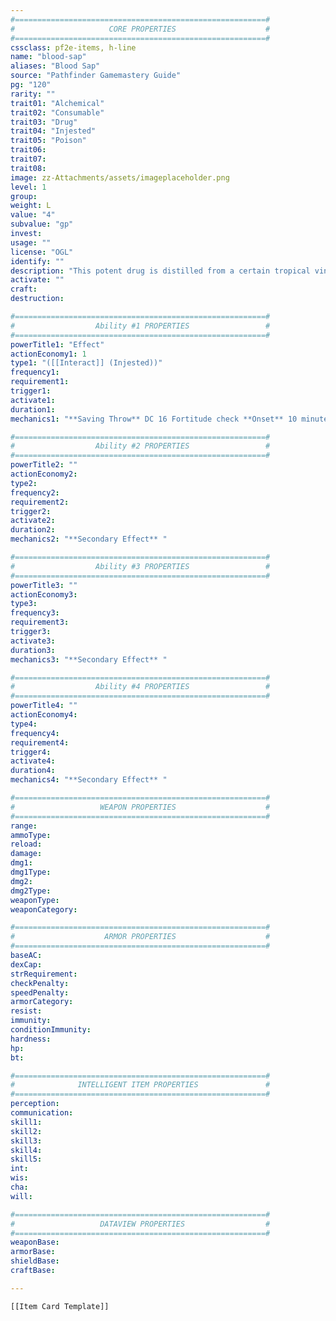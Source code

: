 ```yaml
---
#========================================================#
#                     CORE PROPERTIES                    #
#========================================================#
cssclass: pf2e-items, h-line
name: "blood-sap"
aliases: "Blood Sap"
source: "Pathfinder Gamemastery Guide"
pg: "120"
rarity: ""
trait01: "Alchemical"
trait02: "Consumable"
trait03: "Drug"
trait04: "Injested"
trait05: "Poison"
trait06:
trait07:
trait08:
image: zz-Attachments/assets/imageplaceholder.png
level: 1
group: 
weight: L
value: "4"
subvalue: "gp"
invest:
usage: ""
license: "OGL"
identify: ""
description: "This potent drug is distilled from a certain tropical vine into a deep-red syrup that, over time, stains the user's lips and teeth a vivid shade of red."
activate: ""
craft: 
destruction: 

#========================================================#
#                  Ability #1 PROPERTIES                 #
#========================================================#
powerTitle1: "Effect"
actionEconomy1: 1
type1: "([[Interact]] (Injested))"
frequency1: 
requirement1:
trigger1:
activate1: 
duration1: 
mechanics1: "**Saving Throw** DC 16 Fortitude check **Onset** 10 minutes **Maximum Duration** 3 hours<br><br>**Stage 1** [[Drained|Drained 1]], +1 item bonus to weapon and unarmed attack rolls, [[Skills#Acrobatics|Acrobatics]] checks, and [[Skills#Athletics|Athletics]] checks (10 minutes)<br>**Stage 2** [[Slowed|Slowed 1]] (1 hour)"

#========================================================#
#                  Ability #2 PROPERTIES                 #
#========================================================#
powerTitle2: ""
actionEconomy2: 
type2: 
frequency2: 
requirement2:
trigger2: 
activate2: 
duration2: 
mechanics2: "**Secondary Effect** "

#========================================================#
#                  Ability #3 PROPERTIES                 #
#========================================================#
powerTitle3: ""
actionEconomy3: 
type3: 
frequency3: 
requirement3:
trigger3: 
activate3: 
duration3: 
mechanics3: "**Secondary Effect** "

#========================================================#
#                  Ability #4 PROPERTIES                 #
#========================================================#
powerTitle4: ""
actionEconomy4: 
type4: 
frequency4: 
requirement4:
trigger4: 
activate4: 
duration4: 
mechanics4: "**Secondary Effect** "

#========================================================#
#                   WEAPON PROPERTIES                    #
#========================================================#
range:
ammoType:
reload:
damage: 
dmg1: 
dmg1Type: 
dmg2: 
dmg2Type: 
weaponType: 
weaponCategory: 

#========================================================#
#                    ARMOR PROPERTIES                    #
#========================================================#
baseAC: 
dexCap: 
strRequirement: 
checkPenalty: 
speedPenalty: 
armorCategory: 
resist: 
immunity: 
conditionImmunity: 
hardness: 
hp: 
bt: 

#========================================================#
#              INTELLIGENT ITEM PROPERTIES               #
#========================================================#
perception:
communication:
skill1:
skill2:
skill3:
skill4:
skill5: 
int:
wis:
cha:
will:

#========================================================#
#                   DATAVIEW PROPERTIES                  #
#========================================================#
weaponBase:
armorBase:
shieldBase:
craftBase: 

---
```



```meta-bind-embed
[[Item Card Template]]
```

